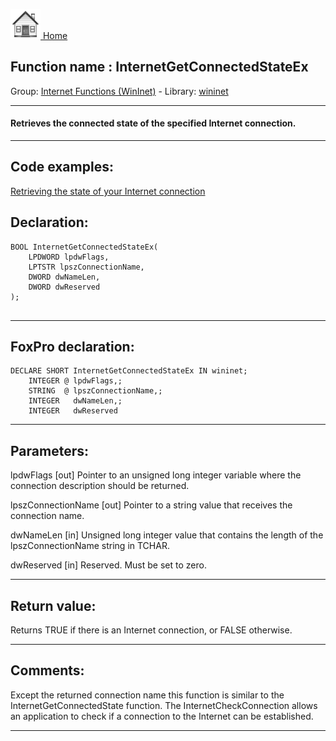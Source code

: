 [<img src="../../images/home.png"> Home ](https://github.com/VFPX/Win32API)  

## Function name : InternetGetConnectedStateEx
Group: [Internet Functions (WinInet)](../../functions_group.md#Internet_Functions_(WinInet))  -  Library: [wininet](../../libraries.md#wininet)  
***  


#### Retrieves the connected state of the specified Internet connection.
***  


## Code examples:
[Retrieving the state of your Internet connection](../../samples/sample_068.md)  

## Declaration:
```foxpro  
BOOL InternetGetConnectedStateEx(
    LPDWORD lpdwFlags,
    LPTSTR lpszConnectionName,
    DWORD dwNameLen,
    DWORD dwReserved
);
  
```  
***  


## FoxPro declaration:
```foxpro  
DECLARE SHORT InternetGetConnectedStateEx IN wininet;
	INTEGER @ lpdwFlags,;
	STRING  @ lpszConnectionName,;
	INTEGER   dwNameLen,;
	INTEGER   dwReserved  
```  
***  


## Parameters:
lpdwFlags
[out] Pointer to an unsigned long integer variable where the connection description should be returned. 

lpszConnectionName
[out] Pointer to a string value that receives the connection name.

dwNameLen
[in] Unsigned long integer value that contains the length of the lpszConnectionName string in TCHAR.

dwReserved
[in] Reserved. Must be set to zero.
  
***  


## Return value:
Returns TRUE if there is an Internet connection, or FALSE otherwise.  
***  


## Comments:
Except the returned connection name this function is similar to the InternetGetConnectedState function. The InternetCheckConnection allows an application to check if a connection to the Internet can be established.  
  
***  

